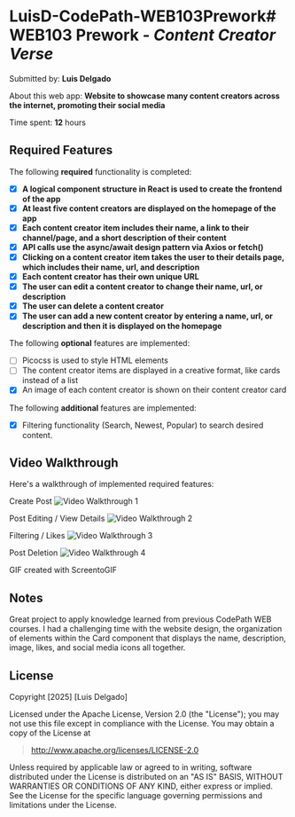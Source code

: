 # LuisD-CodePath-WEB103Prework# WEB103 Prework - *Content Creator Verse*

Submitted by: **Luis Delgado**

About this web app: **Website to showcase many content creators across the internet, promoting their social media**

Time spent: **12** hours

## Required Features

The following **required** functionality is completed:

<!-- 👉🏿👉🏿👉🏿 Make sure to check off completed functionality below -->
- [X] **A logical component structure in React is used to create the frontend of the app**
- [X] **At least five content creators are displayed on the homepage of the app**
- [X] **Each content creator item includes their name, a link to their channel/page, and a short description of their content**
- [X] **API calls use the async/await design pattern via Axios or fetch()**
- [X] **Clicking on a content creator item takes the user to their details page, which includes their name, url, and description**
- [X] **Each content creator has their own unique URL**
- [X] **The user can edit a content creator to change their name, url, or description**
- [X] **The user can delete a content creator**
- [X] **The user can add a new content creator by entering a name, url, or description and then it is displayed on the homepage**

The following **optional** features are implemented:

- [ ] Picocss is used to style HTML elements
- [ ] The content creator items are displayed in a creative format, like cards instead of a list
- [X] An image of each content creator is shown on their content creator card

The following **additional** features are implemented:

* [X] Filtering functionality (Search, Newest, Popular) to search desired content.

## Video Walkthrough

Here's a walkthrough of implemented required features:

Create Post
<img src='https://i.imgur.com/KMXFUhz.gif' title='Video Walkthrough' width='' alt='Video Walkthrough 1' />

Post Editing / View Details
<img src='https://i.imgur.com/g6KEzOe.gif' title='Video Walkthrough' width='' alt='Video Walkthrough 2' />

Filtering / Likes
<img src='https://i.imgur.com/fnbJG9G.gif' title='Video Walkthrough' width='' alt='Video Walkthrough 3' />

Post Deletion
<img src='https://i.imgur.com/DWP0H95.gif' title='Video Walkthrough' width='' alt='Video Walkthrough 4' />

<!-- Replace this with whatever GIF tool you used! -->
GIF created with ScreentoGIF
<!-- Recommended tools:
[Kap](https://getkap.co/) for macOS
[ScreenToGif](https://www.screentogif.com/) for Windows
[peek](https://github.com/phw/peek) for Linux. -->

## Notes

Great project to apply knowledge learned from previous CodePath WEB courses. I had a challenging time with the website design, the organization of elements within the Card component that displays the name, description, image, likes, and social media icons all together.

## License

Copyright [2025] [Luis Delgado]

Licensed under the Apache License, Version 2.0 (the "License"); you may not use this file except in compliance with the License. You may obtain a copy of the License at

> http://www.apache.org/licenses/LICENSE-2.0

Unless required by applicable law or agreed to in writing, software distributed under the License is distributed on an "AS IS" BASIS, WITHOUT WARRANTIES OR CONDITIONS OF ANY KIND, either express or implied. See the License for the specific language governing permissions and limitations under the License.